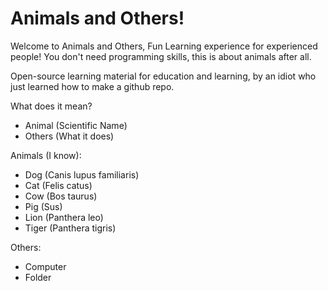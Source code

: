 # Animals and Others!
Welcome to Animals and Others, Fun Learning experience for experienced people!
You don't need programming skills, this is about animals after all.

Open-source learning material for education and learning, by an idiot who just learned how to make a github repo.

What does it mean?
- Animal (Scientific Name)
- Others (What it does)

Animals (I know):
- Dog (Canis lupus familiaris)
- Cat (Felis catus)
- Cow (Bos taurus)
- Pig (Sus)
- Lion (Panthera leo)
- Tiger (Panthera tigris)

Others:
- Computer
- Folder
